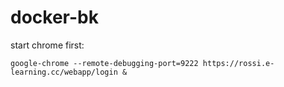 # docker-bk

start chrome first: 

```
google-chrome --remote-debugging-port=9222 https://rossi.e-learning.cc/webapp/login &
```


